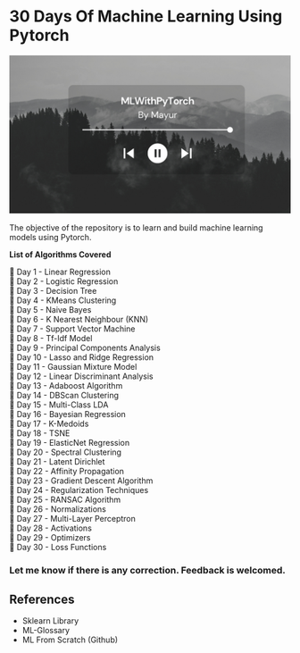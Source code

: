 # 30 Days Of Machine Learning Using Pytorch

![MLWithPyTorch](/mlwithpytorch.png)

The objective of the repository is to learn and build machine learning models using Pytorch.

**List of Algorithms Covered**

📌 Day 1 - Linear Regression \
📌 Day 2 - Logistic Regression \
📌 Day 3 - Decision Tree \
📌 Day 4 - KMeans Clustering \
📌 Day 5 - Naive Bayes \
📌 Day 6 - K Nearest Neighbour (KNN) \
📌 Day 7 - Support Vector Machine \
📌 Day 8 - Tf-Idf Model \
📌 Day 9 - Principal Components Analysis \
📌 Day 10 - Lasso and Ridge Regression \
📌 Day 11 - Gaussian Mixture Model \
📌 Day 12 - Linear Discriminant Analysis \
📌 Day 13 - Adaboost Algorithm \
📌 Day 14 - DBScan Clustering \
📌 Day 15 - Multi-Class LDA \
📌 Day 16 - Bayesian Regression \
📌 Day 17 - K-Medoids \
📌 Day 18 - TSNE \
📌 Day 19 - ElasticNet Regression \
📌 Day 20 - Spectral Clustering \
📌 Day 21 - Latent Dirichlet \
📌 Day 22 - Affinity Propagation \
📌 Day 23 - Gradient Descent Algorithm \
📌 Day 24 - Regularization Techniques \
📌 Day 25 - RANSAC Algorithm \
📌 Day 26 - Normalizations \
📌 Day 27 - Multi-Layer Perceptron \
📌 Day 28 - Activations \
📌 Day 29 - Optimizers \
📌 Day 30 - Loss Functions

### Let me know if there is any correction. Feedback is welcomed.

## References

* Sklearn Library
* ML-Glossary
* ML From Scratch (Github)
